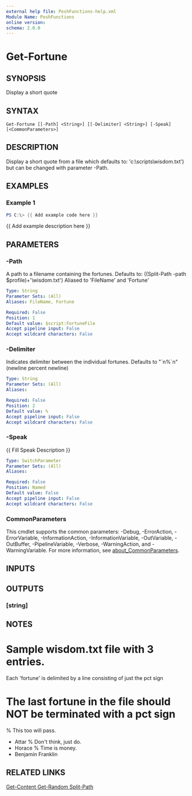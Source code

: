```yaml
---
external help file: PoshFunctions-help.xml
Module Name: PoshFunctions
online version:
schema: 2.0.0
---
```


# Get-Fortune

## SYNOPSIS
Display a short quote

## SYNTAX

```
Get-Fortune [[-Path] <String>] [[-Delimiter] <String>] [-Speak] [<CommonParameters>]
```

## DESCRIPTION
Display a short quote from a file which defaults to: 'c:\scripts\wisdom.txt') but can be changed with parameter -Path.

## EXAMPLES

### Example 1
```powershell
PS C:\> {{ Add example code here }}
```

{{ Add example description here }}

## PARAMETERS

### -Path
A path to a filename containing the fortunes.
Defaults to: ((Split-Path -path $profile)+'\wisdom.txt')
Aliased to 'FileName' and 'Fortune'

```yaml
Type: String
Parameter Sets: (All)
Aliases: FileName, Fortune

Required: False
Position: 1
Default value: $script:FortuneFile
Accept pipeline input: False
Accept wildcard characters: False
```

### -Delimiter
Indicates delimiter between the individual fortunes.
Defaults to "\`n%\`n" (newline percent newline)

```yaml
Type: String
Parameter Sets: (All)
Aliases:

Required: False
Position: 2
Default value: %
Accept pipeline input: False
Accept wildcard characters: False
```

### -Speak
{{ Fill Speak Description }}

```yaml
Type: SwitchParameter
Parameter Sets: (All)
Aliases:

Required: False
Position: Named
Default value: False
Accept pipeline input: False
Accept wildcard characters: False
```

### CommonParameters
This cmdlet supports the common parameters: -Debug, -ErrorAction, -ErrorVariable, -InformationAction, -InformationVariable, -OutVariable, -OutBuffer, -PipelineVariable, -Verbose, -WarningAction, and -WarningVariable. For more information, see [about_CommonParameters](http://go.microsoft.com/fwlink/?LinkID=113216).

## INPUTS

## OUTPUTS

### [string]
## NOTES
# Sample wisdom.txt file with 3 entries. 
Each 'fortune' is delimited by a line consisting of just the pct sign
# The last fortune in the file should NOT be terminated with a pct sign
%
This too will pass.
   - Attar
%
Don't think, just do.
   - Horace
%
Time is money.
   - Benjamin Franklin

## RELATED LINKS

[Get-Content
Get-Random
Split-Path]()

